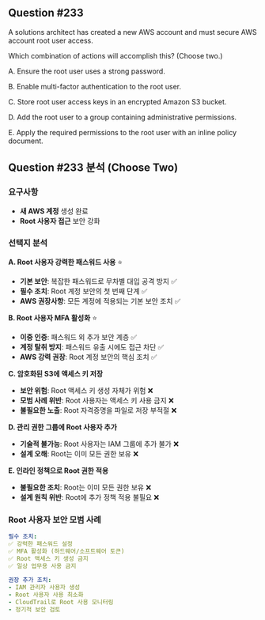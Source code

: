 ## Question #233
A solutions architect has created a new AWS account and must secure AWS account root user access.

Which combination of actions will accomplish this? (Choose two.)

A. Ensure the root user uses a strong password.

B. Enable multi-factor authentication to the root user.

C. Store root user access keys in an encrypted Amazon S3 bucket.

D. Add the root user to a group containing administrative permissions.

E. Apply the required permissions to the root user with an inline policy document.

## Question #233 분석 (Choose Two)

### 요구사항
- **새 AWS 계정** 생성 완료
- **Root 사용자 접근** 보안 강화

### 선택지 분석

**A. Root 사용자 강력한 패스워드 사용** ⭐
- **기본 보안**: 복잡한 패스워드로 무차별 대입 공격 방지 ✅
- **필수 조치**: Root 계정 보안의 첫 번째 단계 ✅
- **AWS 권장사항**: 모든 계정에 적용되는 기본 보안 조치 ✅

**B. Root 사용자 MFA 활성화** ⭐
- **이중 인증**: 패스워드 외 추가 보안 계층 ✅
- **계정 탈취 방지**: 패스워드 유출 시에도 접근 차단 ✅
- **AWS 강력 권장**: Root 계정 보안의 핵심 조치 ✅

**C. 암호화된 S3에 액세스 키 저장**
- **보안 위험**: Root 액세스 키 생성 자체가 위험 ❌
- **모범 사례 위반**: Root 사용자는 액세스 키 사용 금지 ❌
- **불필요한 노출**: Root 자격증명을 파일로 저장 부적절 ❌

**D. 관리 권한 그룹에 Root 사용자 추가**
- **기술적 불가능**: Root 사용자는 IAM 그룹에 추가 불가 ❌
- **설계 오해**: Root는 이미 모든 권한 보유 ❌

**E. 인라인 정책으로 Root 권한 적용**
- **불필요한 조치**: Root는 이미 모든 권한 보유 ❌
- **설계 원칙 위반**: Root에 추가 정책 적용 불필요 ❌

### Root 사용자 보안 모범 사례

```yaml
필수 조치:
✅ 강력한 패스워드 설정
✅ MFA 활성화 (하드웨어/소프트웨어 토큰)
✅ Root 액세스 키 생성 금지
✅ 일상 업무용 사용 금지

권장 추가 조치:
- IAM 관리자 사용자 생성
- Root 사용자 사용 최소화
- CloudTrail로 Root 사용 모니터링
- 정기적 보안 검토
```
